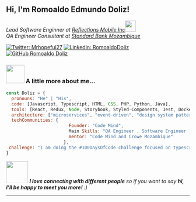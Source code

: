 <h2> Hi, I'm Romoaldo Edmundo Doliz!</h2>
<p><em>Lead Software Enginner at <a href="http://www.romoaldodoliz.com">Reflections Mobile Inc</a><img src="https://media.giphy.com/media/fYSnHlufseco8Fh93Z/giphy.gif" width="30"></br>QA Engineer Consultant at <a href="https://www.standardbank.co.mz">Standard Bank Mozambique</a> 
</em></p>


[![Twitter: Mrhopeful27](https://img.shields.io/twitter/follow/mrhopeful27?style=social)](https://twitter.com/mrhopeful27)
[![Linkedin: RomoaldoDoliz](https://img.shields.io/badge/-romoaldodoliz-blue?style=flat-square&logo=Linkedin&logoColor=white&link=https://www.linkedin.com/in/romoaldodoliz/)](https://www.linkedin.com/in/romoaldodoliz/)
[![GitHub Romoaldo Doliz](https://img.shields.io/github/followers/romoaldodoliz?label=follow&style=social)](https://github.com/romoaldodoliz)


### <img src="https://media1.giphy.com/media/PI3QGKFN6XZUCMMqJm/200.webp?cid=ecf05e476x7s1zomtsyxw9z567nyl5yoae73l53tkjh2ya94&rid=200.webp&ct=g" width="50"> A little more about me...  

```javascript
const Doliz = {
  pronouns: "He" | "His",
  code: [Javascript, Typescript, HTML, CSS, PHP, Python, Java],
  tools: [React, Redux, Node, Storybook, Styled-Components, Jest, Docker],
  architecture: ["microservices", "event-driven", "design system pattern"],
  techCommunities: {
                        Founder: "Code Mind",
                        Main Skills: "QA Engineer , Software Engineer , Web Developer",
                        mentor: "Code Mind and Crowe Mozambique"
                      },
 challenge: "I am doing the #100DaysOfCode challenge focused on typescript"
}
```

<img src="https://media.giphy.com/media/LnQjpWaON8nhr21vNW/giphy.gif" width="60"> <em><b>I love connecting with different people</b> so if you want to say <b>hi, I'll be happy to meet you more!</b> :)</em>

---
